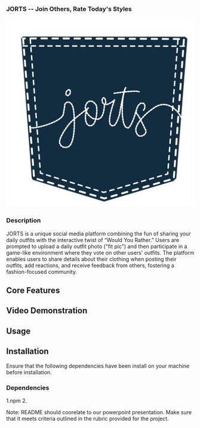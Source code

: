 ### JORTS -- Join Others, Rate Today's Styles

![jorts](jorts-logo.png)

### Description

JORTS is a unique social media platform combining the fun of sharing your daily outfits with the interactive twist of “Would You Rather.” Users are prompted to upload a daily outfit photo ("fit pic") and then participate in a game-like environment where they vote on other users' outfits. The platform enables users to share details about their clothing when posting their outfits, add reactions, and receive feedback from others, fostering a fashion-focused community.

## Core Features

## Video Demonstration

## Usage

## Installation
Ensure that the following dependencies have been install on your machine before installation.

### Dependencies
1.npm
2.

Note: README should coorelate to our powerpoint presentation. Make sure that it meets criteria outlined in the rubric provided for the project.

